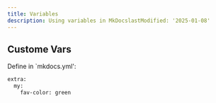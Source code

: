 ```yaml
---
title: Variables
description: Using variables in MkDocslastModified: '2025-01-08'
---
```


## Custome Vars

Define in `mkdocs.yml':

```bash
extra:
  my:
    fav-color: green
```
